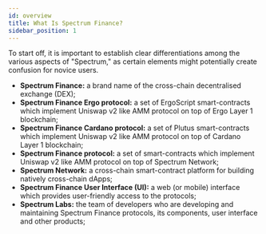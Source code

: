 ```yaml
---
id: overview
title: What Is Spectrum Finance?
sidebar_position: 1
---
```


To start off, it is important to establish clear differentiations among the various aspects of "Spectrum," as certain
elements might potentially create confusion for novice users.

- **Spectrum Finance:** a brand name of the cross-chain decentralised exchange (DEX);
- **Spectrum Finance Ergo protocol:** a set of ErgoScript smart-contracts which implement Uniswap v2 like AMM protocol
  on top of Ergo Layer 1 blockchain;
- **Spectrum Finance Cardano protocol:** a set of Plutus smart-contracts which implement Uniswap v2 like AMM protocol on
  top of Cardano Layer 1 blockchain;
- **Spectrum Finance protocol:** a set of smart-contracts which implement Uniswap v2 like AMM protocol on top of
  Spectrum Network;
- **Spectrum Network:** a cross-chain smart-contract platform for building natively cross-chain dApps;
- **Spectrum Finance User Interface (UI):** a web (or mobile) interface which provides user-friendly access to the
  protocols;
- **Spectrum Labs:** the team of developers who are developing and maintaining Spectrum Finance protocols, its
  components, user interface and other products;

